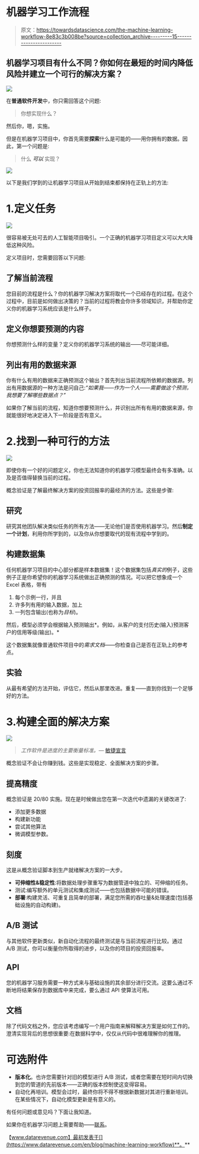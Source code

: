 # 机器学习工作流程

> 原文：<https://towardsdatascience.com/the-machine-learning-workflow-8e83c3b008be?source=collection_archive---------15----------------------->

## 机器学习项目有什么不同？你如何在最短的时间内降低风险并建立一个可行的解决方案？

![](img/857823796eab85af67a5aaacb30becd0.png)

在**普通软件开发**中，你只需回答这个问题:

> 你想实现什么？

然后你，嗯，实施。

但是在机器学习项目中，你首先需要**探索**什么是可能的——用你拥有的数据。因此，第一个问题是:

> 什么 ***可以*** 实现？

![](img/08f85640be91baf40b4790e406a56b2e.png)

以下是我们学到的让机器学习项目从开始到结束都保持在正轨上的方法:

# 1.定义任务

![](img/e2868fa2f6436407efee1fe40f20ede5.png)

很容易被无处可去的人工智能项目吸引。一个正确的机器学习项目定义可以大大降低这种风险。

定义项目时，您需要回答以下问题:

## **了解当前流程**

您目前的流程是什么？你的机器学习解决方案将取代一个已经存在的过程。在这个过程中，目前是如何做出决策的？当前的过程将教会你许多领域知识，并帮助你定义你的机器学习系统应该是什么样子。

## **定义你想要预测的内容**

你想预测什么样的变量？定义你的机器学习系统的输出——尽可能详细。

## **列出有用的数据来源**

你有什么有用的数据来正确预测这个输出？首先列出当前流程所依赖的数据源。列出有用数据源的一种方法是问自己:*“如果我——作为一个人——需要做这个预测，我想要了解哪些数据点？”*

如果你了解当前的流程，知道你想要预测什么，并识别出所有有用的数据来源，你就能很好地决定进入下一阶段是否有意义。

# 2.找到一种可行的方法

![](img/66f14a31e1ca954b47f711ac989713e7.png)

即使你有一个好的问题定义，你也无法知道你的机器学习模型最终会有多准确。以及是否值得替换当前的过程。

概念验证是了解最终解决方案的投资回报率的最经济的方法。这些是步骤:

## **研究**

研究其他团队解决类似任务的所有方法——无论他们是否使用机器学习。然后**制定一个计划**，利用你所学到的，以及你从你想要取代的现有流程中学到的。

## **构建数据集**

任何机器学习项目的中心部分都是样本数据集！这个数据集包括*真实的*例子，这些例子正是你希望你的机器学习系统做出正确预测的情况。可以把它想象成一个 Excel 表格，带有

1.  每个示例一行，并且
2.  许多列有用的输入数据，加上
3.  一列包含输出(也称为*目标*)。

然后，模型必须学会根据输入预测输出*。例如，从客户的支付历史(输入)预测客户的信用等级(输出)。*

这个数据集就像普通软件项目中的*需求文档*——你检查自己是否在正轨上的参考点。

## **实验**

从最有希望的方法开始，评估它，然后从那里改进。重复——直到你找到一个足够好的方法。

# 3.构建全面的解决方案

![](img/17f311d6898665de3047e3008df8c006.png)

> *工作软件是进度的主要衡量标准。—* [敏捷宣言](http://agilemanifesto.org/principles.html)

概念验证不会让你赚到钱。这些是实现稳定、全面解决方案的步骤。

## **提高精度**

概念验证是 20/80 实施。现在是时候做出您在第一次迭代中遗漏的关键改进了:

*   添加更多数据
*   构建新功能
*   尝试其他算法
*   微调模型参数。

## **刻度**

这是从概念验证脚本到生产就绪解决方案的一大步。

*   **可伸缩性&稳定性**:将数据处理步骤重写为数据管道中独立的、可伸缩的任务。
*   测试:编写额外的单元测试和集成测试——也包括数据中可能的错误。
*   **部署**:构建灵活、可重复且简单的部署，满足您所需的吞吐量&处理速度(包括基础设施的自动构建)。

## **A/B 测试**

与其他软件更新类似，新自动化流程的最终测试是与当前流程进行比较。通过 A/B 测试，你可以衡量你所取得的进步，以及你的项目的投资回报率。

## **API**

您的机器学习服务需要一种方式来与基础设施的其余部分进行交流。这要么通过不断地将结果保存到数据库中来完成，要么通过 API 使算法可用。

## **文档**

除了代码文档之外，您应该考虑编写一个用户指南来解释解决方案是如何工作的。澄清实现背后的思想很重要:在数据科学中，仅仅从代码中很难理解你的推理。

# 可选附件

*   **版本化**。也许您需要针对旧的模型进行 A/B 测试，或者您需要在短时间内切换到您的管道的先前版本——正确的版本控制使这变得容易。
*   自动化再培训。模型会过时，最终你将不得不根据新数据对其进行重新培训。在某些情况下，自动化模型更新是有意义的。

有任何问题或意见吗？下面让我知道。

如果你在机器学习问题上需要帮助——[联系](https://www.datarevenue.com/en/contact-us)。

【www.datarevenue.com】最初发表于[](https://www.datarevenue.com/en/blog/machine-learning-workflow)**。**